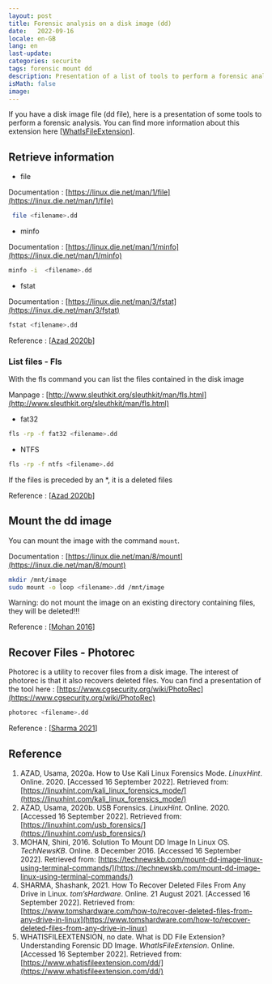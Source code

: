 ```yaml
---
layout: post
title: Forensic analysis on a disk image (dd)
date:   2022-09-16
locale: en-GB
lang: en
last-update: 
categories: securite
tags: forensic mount dd
description: Presentation of a list of tools to perform a forensic analysis on a disk image (minfo, fls, mount, photorec, ...).
isMath: false
image: 
---
```


If you have a disk image file (dd file), here is a presentation of some tools to perform a forensic analysis. You can find more information about this extension here [[WhatIsFileExtension](https://www.whatisfileextension.com/dd/)].

## Retrieve information

- file

Documentation : [https://linux.die.net/man/1/file](https://linux.die.net/man/1/file)

```bash
 file <filename>.dd
```

- minfo

Documentation : [https://linux.die.net/man/1/minfo](https://linux.die.net/man/1/minfo)

```bash
minfo -i  <filename>.dd
```

- fstat

Documentation : [https://linux.die.net/man/3/fstat](https://linux.die.net/man/3/fstat)

```bash
fstat <filename>.dd
```

Reference : [[Azad 2020b](https://linuxhint.com/usb_forensics/)]

### List files - Fls

With the fls command you can list the files contained in the disk image

Manpage : [http://www.sleuthkit.org/sleuthkit/man/fls.html](http://www.sleuthkit.org/sleuthkit/man/fls.html)

- fat32


```bash
fls -rp -f fat32 <filename>.dd
```

- NTFS


```bash
fls -rp -f ntfs <filename>.dd
```

If the files is preceded by an *, it is a deleted files

Reference : [[Azad 2020b](https://linuxhint.com/usb_forensics/)]

## Mount the dd image

You can mount the image with the command `mount`.

Documentation : [https://linux.die.net/man/8/mount](https://linux.die.net/man/8/mount)

```bash
mkdir /mnt/image
sudo mount -o loop <filename>.dd /mnt/image
```

Warning: do not mount the image on an existing directory containing files, they will be deleted!!!

Reference : [[Mohan 2016](https://technewskb.com/mount-dd-image-linux-using-terminal-commands/)]

## Recover Files - Photorec

Photorec is a utility to recover files from a disk image. The interest of photorec is that it also recovers deleted files. You can find a presentation of the tool here :  [https://www.cgsecurity.org/wiki/PhotoRec](https://www.cgsecurity.org/wiki/PhotoRec)

```bash
photorec <filename>.dd
```

Reference : [[Sharma 2021]([https://www.tomshardware.com/how-to/recover-deleted-files-from-any-drive-in-linux](https://www.tomshardware.com/how-to/recover-deleted-files-from-any-drive-in-linux))]



## Reference 

1. AZAD, Usama, 2020a. How to Use Kali Linux Forensics Mode. *LinuxHint*. Online. 2020. [Accessed 16 September 2022]. Retrieved from: [https://linuxhint.com/kali_linux_forensics_mode/](https://linuxhint.com/kali_linux_forensics_mode/)
2. AZAD, Usama, 2020b. USB Forensics. *LinuxHint*. Online. 2020. [Accessed 16 September 2022]. Retrieved from: [https://linuxhint.com/usb_forensics/](https://linuxhint.com/usb_forensics/)
3. MOHAN, Shini, 2016. Solution To Mount DD Image In Linux OS. *TechNewsKB*. Online. 8 December 2016. [Accessed 16 September 2022]. Retrieved from: [https://technewskb.com/mount-dd-image-linux-using-terminal-commands/](https://technewskb.com/mount-dd-image-linux-using-terminal-commands/)
4. SHARMA, Shashank, 2021. How To Recover Deleted Files From Any Drive in Linux. *tom’sHardware*. Online. 21 August 2021. [Accessed 16 September 2022]. Retrieved from: [https://www.tomshardware.com/how-to/recover-deleted-files-from-any-drive-in-linux](https://www.tomshardware.com/how-to/recover-deleted-files-from-any-drive-in-linux)
5. WHATISFILEEXTENSION, no date. What is DD File Extension? Understanding Forensic DD Image. *WhatIsFileExtension*. Online. [Accessed 16 September 2022]. Retrieved from: [https://www.whatisfileextension.com/dd/](https://www.whatisfileextension.com/dd/)